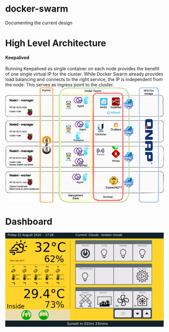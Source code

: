# docker-swarm
Documenting the current design 

# High Level Architecture
<h4>Keepalived</h4> 
Running Keepalived as single container on each node provides the benefit of one single virtual IP for the cluster. 
While Docker Swarm already provides load balancing and connects to the right service, the IP is independent from the node. This serves as ingress point to the cluster.

<img src="https://github.com/antil697/docker-swarm/blob/master/Images/docker_swarm.png" />


# Dashboard

<img src="https://github.com/antil697/docker-swarm/blob/master/Images/Dashboard.png" />
